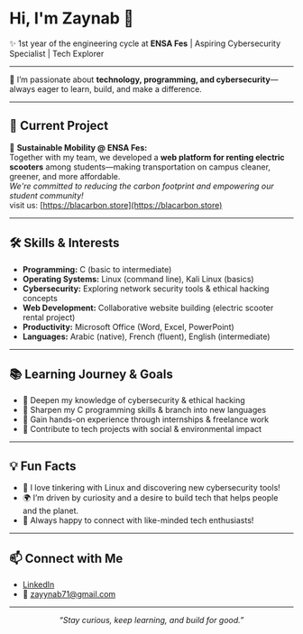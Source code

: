 # Hi, I'm Zaynab 👋

✨ 1st year of the engineering cycle at **ENSA Fes** | Aspiring Cybersecurity Specialist | Tech Explorer

---

🌱 I’m passionate about **technology, programming, and cybersecurity**—always eager to learn, build, and make a difference.

---

## 🚀 Current Project

🌿 **Sustainable Mobility @ ENSA Fes:**  
Together with my team, we developed a **web platform for renting electric scooters** among students—making transportation on campus cleaner, greener, and more affordable.  
_We're committed to reducing the carbon footprint and empowering our student community!_  
visit us: [https://blacarbon.store](https://blacarbon.store)

---

## 🛠️ Skills & Interests

- **Programming:** C (basic to intermediate)
- **Operating Systems:** Linux (command line), Kali Linux (basics)
- **Cybersecurity:** Exploring network security tools & ethical hacking concepts
- **Web Development:** Collaborative website building (electric scooter rental project)
- **Productivity:** Microsoft Office (Word, Excel, PowerPoint)
- **Languages:** Arabic (native), French (fluent), English (intermediate)

---

## 📚 Learning Journey & Goals

- 🚩 Deepen my knowledge of cybersecurity & ethical hacking
- 🚩 Sharpen my C programming skills & branch into new languages
- 🚩 Gain hands-on experience through internships & freelance work
- 🚩 Contribute to tech projects with social & environmental impact

---

## 💡 Fun Facts

- 🔎 I love tinkering with Linux and discovering new cybersecurity tools!
- 🌍 I’m driven by curiosity and a desire to build tech that helps people and the planet.
- 💬 Always happy to connect with like-minded tech enthusiasts!

---

## 📫 Connect with Me

- [LinkedIn](https://www.linkedin.com/in/zaynab-marzak-153889294/)
- 📧 zayynab71@gmail.com

---

<p align="center">
  <em>“Stay curious, keep learning, and build for good.”</em>
</p>
